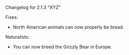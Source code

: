 Changelog for 2.1.3 "XYZ"

Fixes:
- North American animals can now properly be bread.

Naturalists:
- You can now breed the Grizzly Bear in Europe.